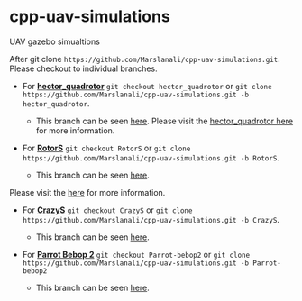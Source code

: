 # cpp-uav-simulations
UAV gazebo simualtions

After git clone `https://github.com/Marslanali/cpp-uav-simulations.git`. Please checkout to individual branches.

* For **<a href="https://github.com/Marslanali/cpp-uav-simulations/tree/hector_quadrotor">hector_quadrotor</a>** `git checkout hector_quadrotor` or `git clone https://github.com/Marslanali/cpp-uav-simulations.git -b hector_quadrotor`.

    * This branch can be seen <a href="https://github.com/Marslanali/cpp-uav-simulations/tree/hector_quadrotor">here</a>. Please visit the <a href="http://wiki.ros.org/hector_quadrotor">hector_quadrotor here</a> for more information.

* For **<a href="https://github.com/Marslanali/cpp-uav-simulations/tree/hector_quadrotor">RotorS</a>** `git checkout RotorS` or `git clone https://github.com/Marslanali/cpp-uav-simulations.git -b RotorS`.

    * This branch can be seen <a href="https://github.com/Marslanali/cpp-uav-simulations/tree/RotorS">here</a>. 

Please visit the <a href="https://github.com/Marslanali/cpp-uav-simulations/tree/Parrot-bebop2">here</a> for more information.

* For **<a href="https://github.com/Marslanali/cpp-uav-simulations/tree/hector_quadrotor">CrazyS</a>** `git checkout CrazyS` or `git clone https://github.com/Marslanali/cpp-uav-simulations.git -b CrazyS`.

    * This branch can be seen <a href="https://github.com/Marslanali/cpp-uav-simulations/tree/hector_quadrotor">here</a>. 

* For **<a href="https://github.com/Marslanali/cpp-uav-simulations/tree/hector_quadrotor">Parrot Bebop 2</a>** `git checkout Parrot-bebop2` or `git clone https://github.com/Marslanali/cpp-uav-simulations.git -b Parrot-bebop2`

    * This branch can be seen  <a href="https://github.com/Marslanali/cpp-uav-simulations/tree/Parrot-bebop2">here</a>. 





